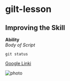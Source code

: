 # gilt-lesson

## Improving the Skill
**Ability**<br/>
*Body of Script*

`git status`

[Google Linki](https://www.google.com.tr/)

![photo](https://encrypted-tbn0.gstatic.com/images?q=tbn:ANd9GcTavLonb0ta5RjhHAd7d6BxR2OA9ztckyAP9mD9VGLuy-jFP2NO)
